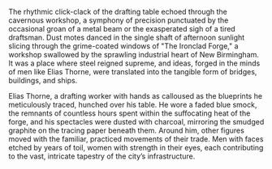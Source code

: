 The rhythmic click-clack of the drafting table echoed through the cavernous workshop, a symphony of precision punctuated by the occasional groan of a metal beam or the exasperated sigh of a tired draftsman.  Dust motes danced in the single shaft of afternoon sunlight slicing through the grime-coated windows of "The Ironclad Forge," a workshop swallowed by the sprawling industrial heart of New Birmingham.  It was a place where steel reigned supreme, and ideas, forged in the minds of men like Elias Thorne, were translated into the tangible form of bridges, buildings, and ships.

Elias Thorne, a drafting worker with hands as calloused as the blueprints he meticulously traced, hunched over his table.  He wore a faded blue smock, the remnants of countless hours spent within the suffocating heat of the forge, and his spectacles were dusted with charcoal, mirroring the smudged graphite on the tracing paper beneath them.  Around him, other figures moved with the familiar, practiced movements of their trade.  Men with faces etched by years of toil, women with strength in their eyes, each contributing to the vast, intricate tapestry of the city’s infrastructure.
